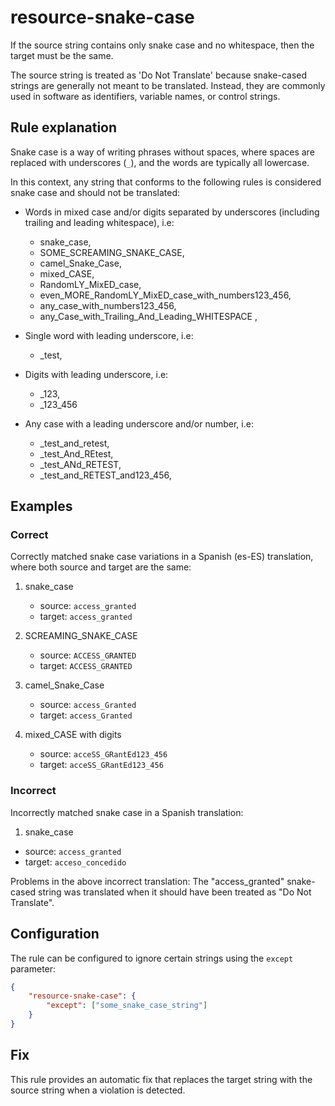# resource-snake-case

If the source string contains only snake case and no whitespace, then the target must be the same.

The source string is treated as 'Do Not Translate' because snake-cased strings are generally not meant to be translated.
Instead, they are commonly used in software as identifiers, variable names, or control strings.

## Rule explanation

Snake case is a way of writing phrases without spaces, where spaces are replaced with underscores (`_`), and the words
are typically all lowercase.

In this context, any string that conforms to the following rules is considered snake case and should not be translated:

* Words in mixed case and/or digits separated by underscores (including trailing and leading whitespace), i.e:
    * snake_case,
    * SOME_SCREAMING_SNAKE_CASE,
    * camel_Snake_Case,
    * mixed_CASE,
    * RandomLY_MixED_case,
    * even_MORE_RandomLY_MixED_case_with_numbers123_456,
    * any_case_with_numbers123_456,
    * any_Case_with_Trailing_And_Leading_WHITESPACE ,


* Single word with leading underscore, i.e:
    * _test,


* Digits with leading underscore, i.e:
    * _123,
    * _123_456


* Any case with a leading underscore and/or number, i.e:
    * _test_and_retest,
    * _test_And_REtest,
    * _test_ANd_RETEST,
    * _test_and_RETEST_and123_456,

## Examples

### Correct

Correctly matched snake case variations in a Spanish (es-ES) translation, where both source and target are the same:

1. snake_case
    - source: `access_granted`
    - target: `access_granted`

2. SCREAMING_SNAKE_CASE
    - source: `ACCESS_GRANTED`
    - target: `ACCESS_GRANTED`

3. camel_Snake_Case
    - source: `access_Granted`
    - target: `access_Granted`

4. mixed_CASE with digits
    - source: `acceSS_GRantEd123_456`
    - target: `acceSS_GRantEd123_456`

### Incorrect

Incorrectly matched snake case in a Spanish translation:

1. snake_case

- source: `access_granted`
- target: `acceso_concedido`

Problems in the above incorrect translation:
The "access_granted" snake-cased string was translated when it should have been treated as "Do Not Translate".

## Configuration

The rule can be configured to ignore certain strings using the `except` parameter:

```json
{
    "resource-snake-case": {
        "except": ["some_snake_case_string"]
    }
}
```

## Fix

This rule provides an automatic fix that replaces the target string with the source string when a violation is detected. 

